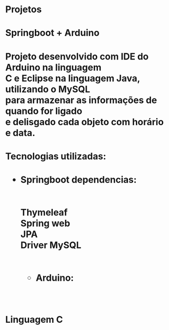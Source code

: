 # Projetos

<h1>Springboot + Arduino<h1>
Projeto desenvolvido com IDE do Arduino na linguagem<br>
C e Eclipse na linguagem Java, utilizando o MySQL<br>
para armazenar as informações de quando for ligado<br>
e delisgado cada objeto com horário e data.<br>

<h1>Tecnologias utilizadas:<h1>

- Springboot dependencias:<br>
  <br>
  <br>
Thymeleaf<br>
Spring web<br>
JPA <br>
Driver MySQL<br>
  <br>
  <br>
  - Arduino:<br>
 <br>
  <br>
  Linguagem C
  
